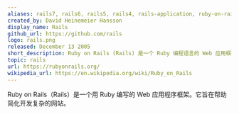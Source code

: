 ```yaml
---
aliases: rails7, rails6, rails5, rails4, rails-application, ruby-on-rails, rubyonrails, rails-tutorial
created_by: David Heinemeier Hansson
display_name: Rails
github_url: https://github.com/rails
logo: rails.png
released: December 13 2005
short_description: Ruby on Rails (Rails) 是一个 Ruby 编程语言的 Web 应用框架。
topic: rails
url: https://rubyonrails.org/
wikipedia_url: https://en.wikipedia.org/wiki/Ruby_on_Rails
---
```

Ruby on Rails（Rails）是一个用 Ruby 编写的 Web 应用程序框架。它旨在帮助简化开发复杂的网站。
